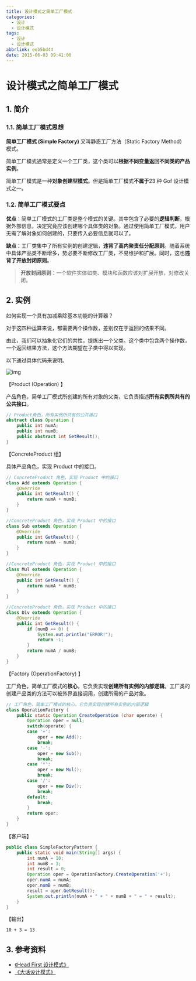 ```yaml
---
title: 设计模式之简单工厂模式
categories:
  - 设计
  - 设计模式
tags:
  - 设计
  - 设计模式
abbrlink: eeb5bd44
date: 2015-06-03 09:41:00
---
```


# 设计模式之简单工厂模式

## 1. 简介

### 1.1. 简单工厂模式思想

**简单工厂模式 (Simple Factory)** 又叫静态工厂方法（Static Factory Method）模式。

简单工厂模式通常是定义一个工厂类，这个类可以**根据不同变量返回不同类的产品实例**。

简单工厂模式是一种**对象创建型模式**。但是简单工厂模式**不属于**23 种 Gof 设计模式之一。

### 1.2. 简单工厂模式要点

**优点**：简单工厂模式的工厂类是整个模式的关键。其中包含了必要的**逻辑判断**，根据外部信息，决定究竟应该创建哪个具体类的对象。通过使用简单工厂模式，用户无需了解对象如何创建的，只要传入必要信息就可以了。

**缺点**：工厂类集中了所有实例的创建逻辑，**违背了高内聚责任分配原则**。随着系统中具体产品类不断增多，势必要不断修改工厂类，不易维护和扩展。同时，这也**违背了开放封闭原则**。

> **开放封闭原则**：一个软件实体如类、模块和函数应该对扩展开放，对修改关闭。

## 2. 实例

如何实现一个具有加减乘除基本功能的计算器？

对于这四种运算来说，都需要两个操作数，差别仅在于返回的结果不同。

由此，我们可以抽象化它们的共性，提炼出一个父类。这个类中包含两个操作数，一个返回结果方法，这个方法期望在子类中得以实现。

以下通过具体代码来说明。

![img](https://raw.githubusercontent.com/dunwu/images/dev/snap/20200724093427.png)

【Product (Operation) 】

产品角色，简单工厂模式所创建的所有对象的父类，它负责描述**所有实例所共有的公共接口**。

```java
// Product角色，所有实例所共有的公共接口
abstract class Operation {
    public int numA;
    public int numB;
    public abstract int GetResult();
}
```

【ConcreteProduct 组】

具体产品角色，实现 Product 中的接口。

```java
// ConcreteProduct 角色，实现 Product 中的接口
class Add extends Operation {
    @Override
    public int GetResult() {
        return numA + numB;
    }
}

//ConcreteProduct 角色，实现 Product 中的接口
class Sub extends Operation {
    @Override
    public int GetResult() {
        return numA - numB;
    }
}

//ConcreteProduct 角色，实现 Product 中的接口
class Mul extends Operation {
    @Override
    public int GetResult() {
        return numA * numB;
    }
}

//ConcreteProduct 角色，实现 Product 中的接口
class Div extends Operation {
    @Override
    public int GetResult() {
        if (numB == 0) {
            System.out.println("ERROR!");
            return -1;
        }
        return numA / numB;
    }
}
```

【Factory (OperationFactory) 】

工厂角色，简单工厂模式的**核心**，它负责实现**创建所有实例的内部逻辑**。工厂类的创建产品类的方法可以被外界直接调用，创建所需的产品对象。

```java
// 工厂角色，简单工厂模式的核心，它负责实现创建所有实例的内部逻辑
class OperationFactory {
    public static Operation CreateOperation (char operate) {
        Operation oper = null;
        switch(operate) {
        case '+':
            oper = new Add();
            break;
        case '-':
            oper = new Sub();
            break;
        case '*':
            oper = new Mul();
            break;
        case '/':
            oper = new Div();
            break;
        default:
            break;
        }
        return oper;
    }
}
```

【客户端】

```java
public class SimpleFactoryPattern {
    public static void main(String[] args) {
        int numA = 10;
        int numB = 3;
        int result = 0;
        Operation oper = OperationFactory.CreateOperation('+');
        oper.numA = numA;
        oper.numB = numB;
        result = oper.GetResult();
        System.out.println(numA + " + " + numB + " = " + result);
    }
}
```

【输出】

```
10 + 3 = 13
```

## 3. 参考资料

- [《Head First 设计模式》](https://book.douban.com/subject/2243615/)
- [《大话设计模式》](https://book.douban.com/subject/2334288/)

